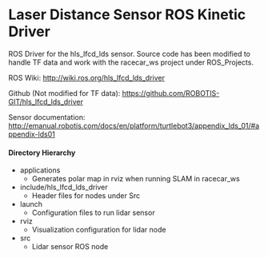 # Laser Distance Sensor ROS Kinetic Driver

ROS Driver for the hls_lfcd_lds sensor. Source code has been modified to handle TF data and work with the racecar_ws project under ROS_Projects.

ROS Wiki: http://wiki.ros.org/hls_lfcd_lds_driver

Github (Not modified for TF data): https://github.com/ROBOTIS-GIT/hls_lfcd_lds_driver

Sensor documentation: http://emanual.robotis.com/docs/en/platform/turtlebot3/appendix_lds_01/#appendix-lds01

#### Directory Hierarchy
- applications
    - Generates polar map in rviz when running SLAM in racecar_ws  
- include/hls_lfcd_lds_driver
    - Header files for nodes under Src
- launch
    - Configuration files to run lidar sensor 
- rviz
    - Visualization configuration for lidar node 
- src
    - Lidar sensor ROS node